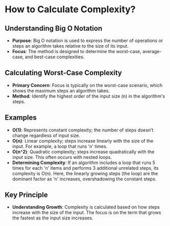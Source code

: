 # How to Calculate Complexity?

## Understanding Big O Notation
- **Purpose**: Big O notation is used to express the number of operations or steps an algorithm takes relative to the size of its input.
- **Focus**: The method is designed to determine the worst-case, average-case, and best-case complexities.

## Calculating Worst-Case Complexity
- **Primary Concern**: Focus is typically on the worst-case scenario, which shows the maximum steps an algorithm takes.
- **Method**: Identify the highest order of the input size (n) in the algorithm's steps.

## Examples
- **O(1)**: Represents constant complexity; the number of steps doesn’t change regardless of input size.
- **O(n)**: Linear complexity; steps increase linearly with the size of the input. For example, a loop that runs 'n' times.
- **O(n^2)**: Quadratic complexity; steps increase quadratically with the input size. This often occurs with nested loops.
- **Determining Complexity**: If an algorithm includes a loop that runs 5 times for each 'n' items and performs 3 additional unrelated steps, its complexity is O(n). Here, the linearly growing steps (the loop) are the dominant factor as 'n' increases, overshadowing the constant steps.

## Key Principle
- **Understanding Growth**: Complexity is calculated based on how steps increase with the size of the input. The focus is on the term that grows the fastest as the input size increases.
